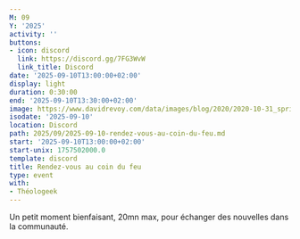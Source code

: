 ```yaml
---
M: 09
Y: '2025'
activity: ''
buttons:
- icon: discord
  link: https://discord.gg/7FG3WvW
  link_title: Discord
date: '2025-09-10T13:00:00+02:00'
display: light
duration: 0:30:00
end: '2025-09-10T13:30:00+02:00'
image: https://www.davidrevoy.com/data/images/blog/2020/2020-10-31_spritely_scene.jpg
isodate: '2025-09-10'
location: Discord
path: 2025/09/2025-09-10-rendez-vous-au-coin-du-feu.md
start: '2025-09-10T13:00:00+02:00'
start-unix: 1757502000.0
template: discord
title: Rendez-vous au coin du feu
type: event
with:
- Théologeek
---
```

Un petit moment bienfaisant, 20mn max, pour échanger des nouvelles dans la communauté.